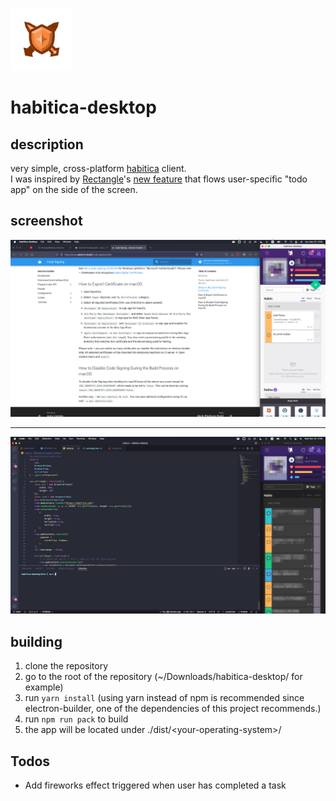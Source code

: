 <img src="./build/icon.png" width="100px" height="100px" ></img>

# habitica-desktop
## description
very simple, cross-platform [habitica](https://habitica.com) client.
<br>I was inspired by [Rectangle](https://rectangleapp.com/)'s [new feature](https://github.com/rxhanson/Rectangle/releases/tag/v0.49) that flows user-specific "todo app" on the side of the screen.

## screenshot
<img title="screenshot" alt="rectangle+habitica-desktop" src="images/screenshot.png">
<hr>
<img title="screenshot" alt="now with darkmode" src="images/screenshot_1.png">

## building
1. clone the repository
2. go to the root of the repository (~/Downloads/habitica-desktop/ for example)
3. run `yarn install` (using yarn instead of npm is recommended since electron-builder, one of the dependencies of this project recommends.)
4. run `npm run pack` to build
5. the app will be located under ./dist/\<your-operating-system\>/

## Todos
* Add fireworks effect triggered when user has completed a task
